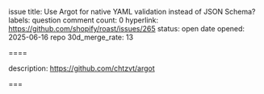 issue title: Use Argot for native YAML validation instead of JSON Schema?
labels: question
comment count: 0
hyperlink: https://github.com/shopify/roast/issues/265
status: open
date opened: 2025-06-16
repo 30d_merge_rate: 13

====

description:
https://github.com/chtzvt/argot

===
